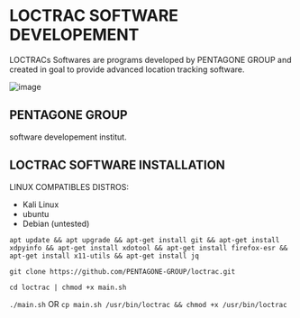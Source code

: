 # LOCTRAC SOFTWARE DEVELOPEMENT
LOCTRACs Softwares are programs developed by PENTAGONE GROUP 
and created in goal to provide advanced location tracking software.

![image](https://github.com/PENTAGONE-GROUP/loctrac/assets/142556460/889160af-68ee-4379-b32b-3793b87f217b)


## PENTAGONE GROUP
software developement institut.

## LOCTRAC SOFTWARE INSTALLATION

LINUX COMPATIBLES DISTROS:
- Kali Linux
- ubuntu
- Debian (untested)

``
apt update && apt upgrade && apt-get install git && apt-get install xdpyinfo && apt-get install xdotool && apt-get install firefox-esr && apt-get install x11-utils && apt-get install jq
``

``
git clone https://github.com/PENTAGONE-GROUP/loctrac.git
``

``
cd loctrac | chmod +x main.sh
``

``
./main.sh
``
OR
``
cp main.sh /usr/bin/loctrac && chmod +x /usr/bin/loctrac
``

